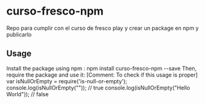 # curso-fresco-npm
Repo para cumplir con el curso de fresco play y crear un package en npm y publicarlo
## Usage
Install the package using npm :
 npm install curso-fresco-npm --save
Then, require the package and use it:
 [Comment: To check if this usage is proper]
 var isNullOrEmpty = require('is-null-or-empty');
 console.log(isNullOrEmpty("")); // true
 console.log(isNullOrEmpty("Hello World")); // false